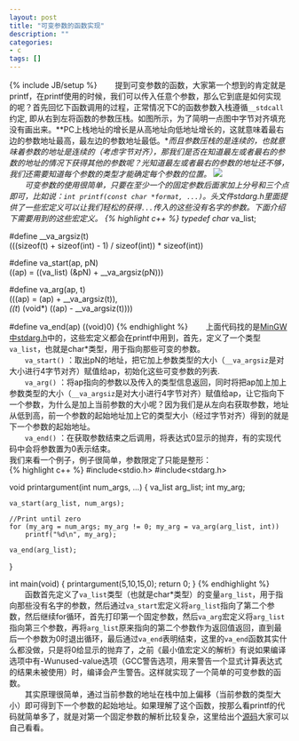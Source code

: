 ```yaml
---
layout: post
title: "可变参数的函数实现"
description: ""
categories: 
- c
tags: []
---
```

{% include JB/setup %}
　　提到可变参数的函数，大家第一个想到的肯定就是printf，在printf使用的时候，我们可以传入任意个参数，那么它到底是如何实现的呢？首先回忆下函数调用的过程，正常情况下C的函数参数入栈遵循`__stdcall`约定, 即从右到左将函数的参数压栈。如图所示，为了简明一点图中字节对齐填充没有画出来。**PC上栈地址的增长是从高地址向低地址增长的，这就意味着最右边的参数地址最高，最左边的参数地址最低。**而且参数压栈的是连续的，也就意味着参数的地址是连续的（考虑字节对齐），那我们是否在知道最左或者最右的参数的地址的情况下获得其他的参数呢？光知道最左或者最右的参数的地址还不够，我们还需要知道每个参数的类型才能确定每个参数的位置。 
 ![](http://github-blog.qiniudn.com/2014-09-20-var-macro-1.png-BlogPic)   
　　可变参数的使用很简单，只要在至少一个的固定参数后面家加上分号和三个点即可，比如说：`int printf(const char *format, ...)`。头文件stdarg.h里面提供了一些宏定义可以让我们轻松的获得`...`传入的这些没有名字的参数。下面介绍下需要用到的这些宏定义。
{% highlight c++ %}
typedef char* va_list;

#define __va_argsiz(t)  \
    (((sizeof(t) + sizeof(int) - 1) / sizeof(int)) * sizeof(int))

#define va_start(ap, pN)    \
    ((ap) = ((va_list) (&pN) + __va_argsiz(pN)))
	
#define va_arg(ap, t)                   \
     (((ap) = (ap) + __va_argsiz(t)),       \
      *((t*) (void*) ((ap) - __va_argsiz(t))))
	  
#define va_end(ap)  ((void)0)
{% endhighlight %}
　　上面代码找的是[MinGW中stdarg.h](https://www.rpi.edu/dept/cis/software/g77-mingw32/include/stdarg.h)中的，这些宏定义都会在printf中用到，首先，定义了一个类型`va_list`，也就是char*类型，用于指向那些可变的参数。  
　　`va_start()` ：取出pN的地址，把它加上参数类型的大小（`__va_argsiz`是对大小进行4字节对齐）赋值给ap，初始化这些可变参数的列表.  
　　`va_arg()` ：将ap指向的参数以及传入的类型信息返回，同时将把ap加上加上参数类型的大小（`__va_argsiz`是对大小进行4字节对齐）赋值给ap，让它指向下一个参数，为什么是加上当前参数的大小呢？因为我们是从左向右获取参数，地址从低到高，前一个参数的起始地址加上它的类型大小（经过字节对齐）得到的就是下一个参数的起始地址。    
　　`va_end()` ：在获取参数结束之后调用，将表达式0显示的抛弃，有的实现代码中会将参数置为0表示结束。  
我们来看一个例子，例子很简单，参数限定了只能是整形：  
{% highlight c++ %}
#include<stdio.h>
#include<stdarg.h>

void printargument(int num_args, ...)
{
	va_list arg_list;
	int my_arg;

	va_start(arg_list, num_args);

	//Print until zero
	for (my_arg = num_args; my_arg != 0; my_arg = va_arg(arg_list, int))
		printf("%d\n", my_arg);

	va_end(arg_list);
}

int main(void)
{
	printargument(5,10,15,0);
	return 0;
}
{% endhighlight %}
　　函数首先定义了`va_list`类型（也就是char*类型）的变量`arg_list`，用于指向那些没有名字的参数，然后通过`va_start`宏定义将`arg_list`指向了第二个参数，然后继续for循环，首先打印第一个固定参数，然后`va_arg`宏定义将`arg_list`指向第三个参数，再将`arg_list`原来指向的第二个参数作为返回值返回，直到最后一个参数为0时退出循环，最后通过`va_end`表明结束，这里的`va_end`函数其实什么都没做，只是将0给显示的抛弃了，之前《最小值宏定义的解析》有说如果编译选项中有-Wunused-value选项（GCC警告选项，用来警告一个显式计算表达式的结果未被使用）时，编译会产生警告。这样就实现了一个简单的可变参数的函数。  
　　其实原理很简单，通过当前参数的地址在栈中加上偏移（当前参数的类型大小）即可得到下一个参数的起始地址。如果理解了这个函数，按那么看printf的代码就简单多了，就是对第一个固定参数的解析比较复杂，这里给出个[源码](http://www.menie.org/georges/embedded/printf-stdarg.c)大家可以自己看看。  
